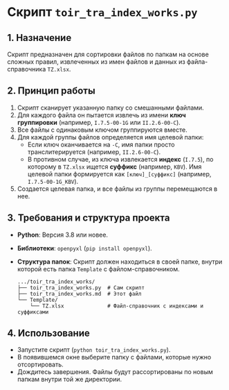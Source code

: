 # Скрипт `toir_tra_index_works.py`

## 1. Назначение

Скрипт предназначен для сортировки файлов по папкам на основе сложных правил, извлеченных из имен файлов и данных из файла-справочника `TZ.xlsx`.

## 2. Принцип работы

1.  Скрипт сканирует указанную папку со смешанными файлами.
2.  Для каждого файла он пытается извлечь из имени **ключ группировки** (например, `I.7.5-00-1G` или `II.2.6-00-C`).
3.  Все файлы с одинаковым ключом группируются вместе.
4.  Для каждой группы файлов определяется имя целевой папки:
    - Если ключ оканчивается на `-C`, имя папки просто транслитерируется (например, `II.2.6-00-C`).
    - В противном случае, из ключа извлекается **индекс** (`I.7.5`), по которому в `TZ.xlsx` ищется **суффикс** (например, `KBV`). Имя целевой папки формируется как `[ключ]_[суффикс]` (например, `I.7.5-00-1G_KBV`).
5.  Создается целевая папка, и все файлы из группы перемещаются в нее.

## 3. Требования и структура проекта

- **Python**: Версия 3.8 или новее.
- **Библиотеки**: `openpyxl` (`pip install openpyxl`).
- **Структура папок**: Скрипт должен находиться в своей папке, внутри которой есть папка `Template` с файлом-справочником.

  ```
  .../toir_tra_index_works/
  ├── toir_tra_index_works.py  # Сам скрипт
  ├── toir_tra_index_works.md  # Этот файл
  └── Template/
      └── TZ.xlsx              # Файл-справочник с индексами и суффиксами
  ```

## 4. Использование

- Запустите скрипт (`python toir_tra_index_works.py`).
- В появившемся окне выберите папку с файлами, которые нужно отсортировать.
- Дождитесь завершения. Файлы будут рассортированы по новым папкам внутри той же директории.
